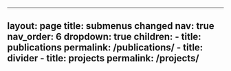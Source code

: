 
<!--
 * @Author: Rui Wang
 * @Date: 2022-08-19 10:58:22
 * @LastModifiedBy: Rui Wang
 * @LastEditTime: 2022-08-19 11:31:28
 * @Email: wangru25@msu.edu
 * @FilePath: /wangru25.github.io/_pages/dropdown.md
 * @Description: 
-->
---
layout: page
title: submenus changed
nav: true
nav_order: 6
dropdown: true
children: 
    - title: publications
      permalink: /publications/
    - title: divider
    - title: projects
      permalink: /projects/
---

